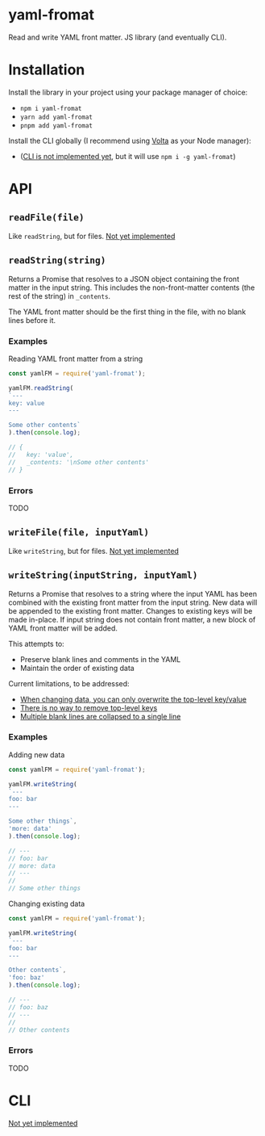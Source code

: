 # yaml-fromat

Read and write YAML front matter. JS library (and eventually CLI).

# Installation

Install the library in your project using your package manager of choice:

* `npm i yaml-fromat`
* `yarn add yaml-fromat`
* `pnpm add yaml-fromat`

Install the CLI globally (I recommend using [Volta](https://github.com/volta-cli/volta) as your Node manager):

* ([CLI is not implemented yet](https://github.com/mikrostew/yaml-fromat/issues/17), but it will use `npm i -g yaml-fromat`)


# API

## `readFile(file)`

Like `readString`, but for files. [Not yet implemented](https://github.com/mikrostew/yaml-fromat/issues/18)

## `readString(string)`

Returns a Promise that resolves to a JSON object containing the front matter in the input string. This includes the non-front-matter contents (the rest of the string) in `_contents`.

The YAML front matter should be the first thing in the file, with no blank lines before it.

### Examples

Reading YAML front matter from a string

```javascript
const yamlFM = require('yaml-fromat');

yamlFM.readString(
`---
key: value
---

Some other contents`
).then(console.log);

// {
//   key: 'value',
//   _contents: '\nSome other contents'
// }
```

### Errors

TODO


## `writeFile(file, inputYaml)`

Like `writeString`, but for files. [Not yet implemented](https://github.com/mikrostew/yaml-fromat/issues/19)

## `writeString(inputString, inputYaml)`

Returns a Promise that resolves to a string where the input YAML has been combined with the existing front matter from the input string. New data will be appended to the existing front matter. Changes to existing keys will be made in-place. If input string does not contain front matter, a new block of YAML front matter will be added.

This attempts to:
* Preserve blank lines and comments in the YAML
* Maintain the order of existing data

Current limitations, to be addressed:
* [When changing data, you can only overwrite the top-level key/value](https://github.com/mikrostew/yaml-fromat/issues/20)
* [There is no way to remove top-level keys](https://github.com/mikrostew/yaml-fromat/issues/21)
* [Multiple blank lines are collapsed to a single line](https://github.com/mikrostew/yaml-fromat/issues/22)


### Examples

Adding new data

```javascript
const yamlFM = require('yaml-fromat');

yamlFM.writeString(
`---
foo: bar
---

Some other things`,
'more: data'
).then(console.log);

// ---
// foo: bar
// more: data
// ---
//
// Some other things
```

Changing existing data

```javascript
const yamlFM = require('yaml-fromat');

yamlFM.writeString(
`---
foo: bar
---

Other contents`,
'foo: baz'
).then(console.log);

// ---
// foo: baz
// ---
//
// Other contents
```

### Errors

TODO


# CLI

[Not yet implemented](https://github.com/mikrostew/yaml-fromat/issues/17)
